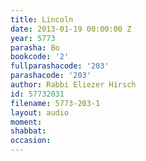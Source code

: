 ```yaml
---
title: Lincoln
date: 2013-01-19 00:00:00 Z
year: 5773
parasha: Bo
bookcode: '2'
fullparashacode: '203'
parashacode: '203'
author: Rabbi Eliezer Hirsch
id: 57732031
filename: 5773-203-1
layout: audio
moment: 
shabbat: 
occasion: 
---
```


